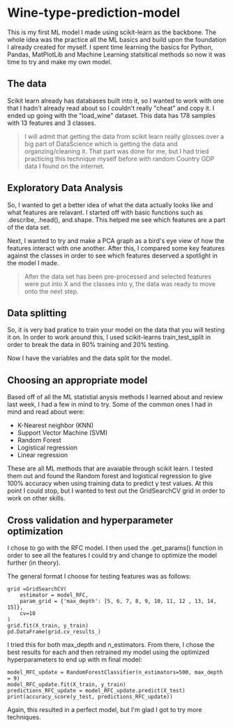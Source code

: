 # Wine-type-prediction-model
This is my first ML model I made using scikit-learn as the backbone. The whole idea was the practice all the ML basics and build upon the foundation I already created for myself.
I spent time learning the basics for Python, Pandas, MatPlotLib and Machine Learning statsitical methods so now it was time to try and make my own model.

## The data
Scikit learn already has databases built into it, so I wanted to work with one that I hadn't already read about so I couldn't really "cheat" and copy it. I ended up going with the "load_wine" dataset. This data has 178 samples with 13 features and 3 classes.

> I will admit that getting the data from scikit learn really glosses over a big part of DataScience which is getting the data and organzing/cleaning it. That part was done for me, but I had tried practicing this technique myself before with random Country GDP data I found on the internet.

## Exploratory Data Analysis

So, I wanted to get a better idea of what the data actually looks like and what features are relavant. I started off with basic functions such as .describe, .head(), and.shape. This helped me see which features are a part of the data set.

Next, I wanted to try and make a PCA graph as a bird's eye view of how the features interact with one another. After this, I compared some key features against the classes in order to see which features deserved a spotlight in the model I made.

> After the data set has been pre-processed and selected features were put into X and the classes into y, the data was ready to move onto the next step.

## Data splitting

So, it is very bad pratice to train your model on the data that you will testing it on. In order to work around this, I used scikit-learns train_test_split in order to break the data in 80% training and 20% testing.

Now I have the variables and the data split for the model.

## Choosing an appropriate model

Based off of all the ML statistial anysis methods I learned about and review last week, I had a few in mind to try. Some of the common ones I had in mind and read about were:
 * K-Nearest neighbor (KNN)
 * Support Vector Machine (SVM)
 * Random Forest
 * Logistical regression
 * Linear regression

These are all ML methods that are avaiable through scikit learn. I tested them out and found the Random forest and logistical regression to give 100% accuracy when using training data to predict y test values. At this point I could stop, but I wanted to test out the GridSearchCV grid in order to work on other skills.

## Cross validation and hyperparameter optimization
I chose to go with the RFC model. I then used the .get_params() function in order to see all the features I could try and change to optimize the model further (in theory).

The general format I choose for testing features was as follows:
~~~
grid =GridSearchCV(
    estimator = model_RFC,
    param_grid = {'max_depth': [5, 6, 7, 8, 9, 10, 11, 12 , 13, 14, 15]},
    cv=10       
)
grid.fit(X_train, y_train)
pd.DataFrame(grid.cv_results_)
~~~

I tried this for both max_depth and n_estimators. From there, I chose the best results for each and then retrained my model using the optimized hyperparameters to end up with m final model:

~~~
model_RFC_update = RandomForestClassifier(n_estimators=500, max_depth = 9)
model_RFC_update.fit(X_train, y_train)
predictions_RFC_update = model_RFC_update.predict(X_test)
print(accuracy_score(y_test, predictions_RFC_update))
~~~

Again, this resulted in a perfect model, but I'm glad I got to try more techniques.
